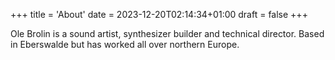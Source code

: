 +++
title = 'About'
date = 2023-12-20T02:14:34+01:00
draft = false
+++


Ole Brolin is a sound artist, synthesizer builder and technical director. 
Based in Eberswalde but has worked all over northern Europe.
